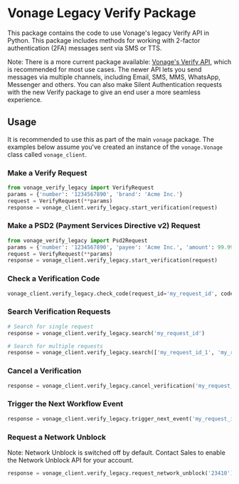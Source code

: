 # Vonage Legacy Verify Package

This package contains the code to use Vonage's legacy Verify API in Python. This package includes methods for working with 2-factor authentication (2FA) messages sent via SMS or TTS.

Note: There is a more current package available: [Vonage's Verify API](https://developer.vonage.com/en/verify/overview), which is recommended for most use cases. The newer API lets you send messages via multiple channels, including Email, SMS, MMS, WhatsApp, Messenger and others. You can also make Silent Authentication requests with the new Verify package to give an end user a more seamless experience.

## Usage

It is recommended to use this as part of the main `vonage` package. The examples below assume you've created an instance of the `vonage.Vonage` class called `vonage_client`.

### Make a Verify Request

```python
from vonage_verify_legacy import VerifyRequest
params = {'number': '1234567890', 'brand': 'Acme Inc.'}
request = VerifyRequest(**params)
response = vonage_client.verify_legacy.start_verification(request)
```

### Make a PSD2 (Payment Services Directive v2) Request

```python
from vonage_verify_legacy import Psd2Request
params = {'number': '1234567890', 'payee': 'Acme Inc.', 'amount': 99.99}
request = VerifyRequest(**params)
response = vonage_client.verify_legacy.start_verification(request)
```

### Check a Verification Code

```python
vonage_client.verify_legacy.check_code(request_id='my_request_id', code='1234')
```

### Search Verification Requests

```python
# Search for single request
response = vonage_client.verify_legacy.search('my_request_id')

# Search for multiple requests
response = vonage_client.verify_legacy.search(['my_request_id_1', 'my_request_id_2'])
```

### Cancel a Verification

```python
response = vonage_client.verify_legacy.cancel_verification('my_request_id')
```

### Trigger the Next Workflow Event

```python
response = vonage_client.verify_legacy.trigger_next_event('my_request_id')
```

### Request a Network Unblock

Note: Network Unblock is switched off by default. Contact Sales to enable the Network Unblock API for your account.

```python
response = vonage_client.verify_legacy.request_network_unblock('23410')
```
